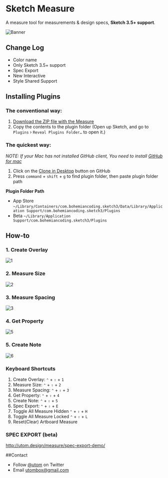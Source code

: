 # Sketch Measure

A measure tool for measurements & design specs, **Sketch 3.5+ support**. 

![Banner](http://utom.design/measure/256.png)
## Change Log
* Color name
* Only Sketch 3.5+ support
* Spec Export
* New Interactive
* Style Shared Support

## Installing Plugins
### The conventional way:
1. [Download the ZIP file with the Measure](https://github.com/utom/sketch-measure/archive/master.zip)
2. Copy the contents to the plugin folder (Open up Sketch, and go to `Plugins` › `Reveal Plugins Folder…` to open it.)

### The quickest way:

_NOTE: If your Mac has not installed GitHub client, You need to install [GitHub for mac](https://mac.github.com)_

1. Click on the [Clone in Desktop](github-mac://openRepo/https://github.com/utom/sketch-measure) button on GitHub
2. Press `command` + `shift` + `g` to find plugin folder, then paste plugin folder path

**Plugin Folder Path**

* App Store `~/Library/Containers/com.bohemiancoding.sketch3/Data/Library/Application Support/com.bohemiancoding.sketch3/Plugins`
* Beta `~/Library/Application Support/com.bohemiancoding.sketch3/Plugins`

## How-to

### 1. Create Overlay
![1](http://ux.utom.us/tutorial/1.gif)

### 2. Measure Size
![2](http://ux.utom.us/tutorial/2.gif)

### 3. Measure Spacing
![3](http://ux.utom.us/tutorial/3.gif)

### 4. Get Property
![5](http://ux.utom.us/tutorial/5.gif)

### 5. Create Note
![6](http://ux.utom.us/tutorial/6.gif)

### Keyboard Shortcuts
1. Create Overlay: `⌃` + `⇧` + `1`
2. Measure Size: `⌃` + `⇧` + `2`
3. Measure Spacing: `⌃` + `⇧` + `3`
4. Get Property: `⌃` + `⇧` + `4`
5. Create Note: `⌃` + `⇧` + `5`
6. Spec Export: `⌃` + `⇧` + `E`
7. Toggle All Measure Hidden `⌃` + `⇧` + `H`
8. Toggle All Measure Locked `⌃` + `⇧` + `L`
9. Reset(Clear) Artboard Measure

### SPEC EXPORT (beta)
http://utom.design/measure/spec-export-demo/

##Contact

* Follow [@utom](http://twitter.com/utom) on Twitter
* Email <utombox@gmail.com>
